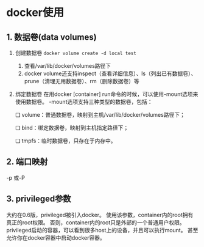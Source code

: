# docker使用



## 1. 数据卷(data volumes)

1. 创建数据卷
   `docker volume create -d local test`

   1. 查看/var/lib/docker/volumes路径下
   2. docker volume还支持inspect（查看详细信息）、ls（列出已有数据卷）、prune（清理无用数据卷）、rm（删除数据卷）等

2. 绑定数据卷
   在用docker [container] run命令的时候，可以使用-mount选项来使用数据卷。
   -mount选项支持三种类型的数据卷，包括：

   ❑ volume：普通数据卷，映射到主机/var/lib/docker/volumes路径下；

   ❑ bind：绑定数据卷，映射到主机指定路径下；

   ❑ tmpfs：临时数据卷，只存在于内存中。

## 2. 端口映射

-p 或-P



## 3. privileged参数



大约在0.6版，privileged被引入docker。
使用该参数，container内的root拥有真正的root权限。
否则，container内的root只是外部的一个普通用户权限。
privileged启动的容器，可以看到很多host上的设备，并且可以执行mount。
甚至允许你在docker容器中启动docker容器。

